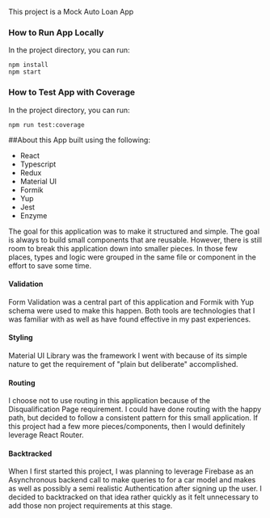 This project is a Mock Auto Loan App

### How to Run App Locally
In the project directory, you can run:
```
npm install
npm start
```

### How to Test App with Coverage
In the project directory, you can run:
```
npm run test:coverage
```

##About this App
built using the following:
 * React
 * Typescript
 * Redux
 * Material UI
 * Formik
 * Yup
 * Jest
 * Enzyme

The goal for this application was to make it structured and simple. The goal is always to build small components that are reusable. However, there is still room to break this application down into smaller pieces. In those few places, types and logic were grouped in the same file or component in the effort to save some time.

#### Validation
Form Validation was a central part of this application and Formik with Yup schema were used to make this happen. Both tools are technologies that I was familiar with as well as have found effective in my past experiences. 

#### Styling
Material UI Library was the framework I went with because of its simple nature to get the requirement of "plain but deliberate" accomplished.

#### Routing
I choose not to use routing in this application because of the Disqualification Page requirement. I could have done routing with the happy path, but decided to follow a consistent pattern for this small application. If this project had a few more pieces/components, then I would definitely leverage React Router. 

#### Backtracked
When I first started this project, I was planning to leverage Firebase as an Asynchronous backend call to make queries to for a car model and makes as well as possibly a semi realistic Authentication after signing up the user. I decided to backtracked on that idea rather quickly as it felt unnecessary to add those non project requirements at this stage. 

